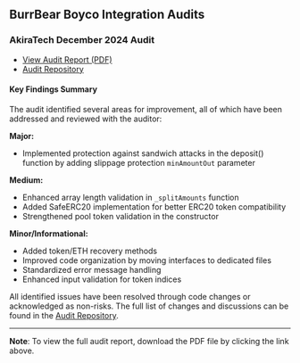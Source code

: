 ## BurrBear Boyco Integration Audits

### AkiraTech December 2024 Audit

- [View Audit Report (PDF)](./akiratech-december-2024.pdf)
- [Audit Repository](https://github.com/akiratechhq/review-burrbear-boyco-2024-12/)

#### Key Findings Summary

The audit identified several areas for improvement, all of which have been addressed and reviewed with the auditor:

**Major:**

- Implemented protection against sandwich attacks in the deposit() function by adding slippage protection `minAmountOut` parameter

**Medium:**

- Enhanced array length validation in `_splitAmounts` function
- Added SafeERC20 implementation for better ERC20 token compatibility
- Strengthened pool token validation in the constructor

**Minor/Informational:**

- Added token/ETH recovery methods
- Improved code organization by moving interfaces to dedicated files
- Standardized error message handling
- Enhanced input validation for token indices

All identified issues have been resolved through code changes or acknowledged as non-risks. The full list of changes and discussions can be found in the [Audit Repository](https://github.com/akiratechhq/review-burrbear-boyco-2024-12/).

---

**Note**: To view the full audit report, download the PDF file by clicking the link above.
